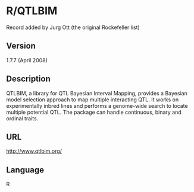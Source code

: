 # R/QTLBIM
Record added by Jurg Ott (the original Rockefeller list)

## Version
1.7.7 (April 2008)

## Description
QTLBIM, a library for QTL Bayesian Interval Mapping, provides a Bayesian model selection approach to map multiple interacting QTL. It works on experimentally inbred lines and performs a genome-wide search to locate multiple potential QTL. The package can handle continuous, binary and ordinal traits.

## URL
http://www.qtlbim.org/

## Language
R